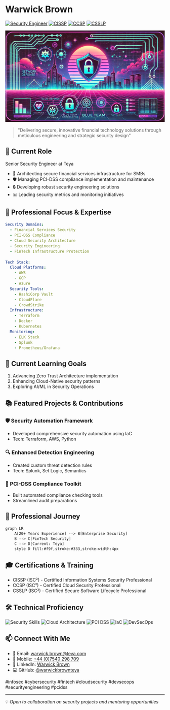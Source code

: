 # Warwick Brown
[![Security Engineer](https://img.shields.io/badge/Senior%20Security%20Engineer-Teya-blue)](https://teya.com)
[![CISSP](https://img.shields.io/badge/CISSP-Certified-red)](https://www.isc2.org/Certifications/CISSP)
[![CCSP](https://img.shields.io/badge/CCSP-Certified-red)](https://www.isc2.org/Certifications/CCSP)
[![CSSLP](https://img.shields.io/badge/CSSLP-Certified-red)](https://www.isc2.org/Certifications/CSSLP)

![Security Banner](https://raw.githubusercontent.com/warwickbrownteya/warwickbrownteya/main/assets/security-banner.webp)

> "Delivering secure, innovative financial technology solutions through meticulous engineering and strategic security design"

## 🚀 Current Role
Senior Security Engineer at Teya
- 🏢 Architecting secure financial services infrastructure for SMBs
- 🛡️ Managing PCI-DSS compliance implementation and maintenance
- 🔒 Developing robust security engineering solutions
- 📊 Leading security metrics and monitoring initiatives

## 👀 Professional Focus & Expertise
```yaml
Security Domains:
  - Financial Services Security
  - PCI-DSS Compliance
  - Cloud Security Architecture
  - Security Engineering
  - FinTech Infrastructure Protection

Tech Stack:
  Cloud Platforms:
    - AWS
    - GCP
    - Azure
  Security Tools:
    - HashiCorp Vault
    - CloudFlare
    - CrowdStrike
  Infrastructure:
    - Terraform
    - Docker
    - Kubernetes
  Monitoring:
    - ELK Stack
    - Splunk
    - Prometheus/Grafana
```

## 🌱 Current Learning Goals
1. Advancing Zero Trust Architecture implementation
2. Enhancing Cloud-Native security patterns
3. Exploring AI/ML in Security Operations

## 📚 Featured Projects & Contributions

### 🛡️ Security Automation Framework
- Developed comprehensive security automation using IaC
- Tech: Terraform, AWS, Python

### 🔍 Enhanced Detection Engineering
- Created custom threat detection rules
- Tech: Splunk, Set Logic, Semantics

### 🔐 PCI-DSS Compliance Toolkit
- Built automated compliance checking tools
- Streamlined audit preparations

## 💼 Professional Journey
```mermaid
graph LR
    A[20+ Years Experience] --> B[Enterprise Security]
    B --> C[FinTech Security]
    C --> D[Current: Teya]
    style D fill:#f9f,stroke:#333,stroke-width:4px
```

## 🎓 Certifications & Training
- CISSP (ISC²) - Certified Information Systems Security Professional
- CCSP (ISC²) - Certified Cloud Security Professional
- CSSLP (ISC²) - Certified Secure Software Lifecycle Professional

## 🛠️ Technical Proficiency
![Security Skills](https://img.shields.io/badge/Security-Advanced-red)
![Cloud Architecture](https://img.shields.io/badge/Cloud-Expert-blue)
![PCI DSS](https://img.shields.io/badge/PCI--DSS-Certified-green)
![IaC](https://img.shields.io/badge/IaC-Advanced-yellow)
![DevSecOps](https://img.shields.io/badge/DevSecOps-Expert-purple)

## 📫 Connect With Me
- 📧 Email: warwick.brown@teya.com
- 📱 Mobile: [+44 (0)7540 298 709](tel:+447540298709)
- 🔗 LinkedIn: [Warwick Brown](https://www.linkedin.com/in/warwick-brown-1a66a58)
- 💻 GitHub: [@warwickbrownteya](https://github.com/warwickbrownteya)

#infosec #cybersecurity #fintech #cloudsecurity #devsecops #securityengineering #pcidss

---
💡 *Open to collaboration on security projects and mentoring opportunities*
